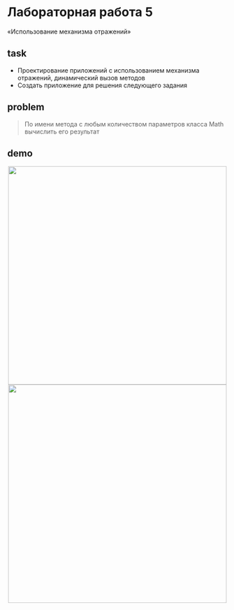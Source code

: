 # Лабораторная работа 5
«Использование механизма отражений»

## task
* Проектирование приложений с использованием механизма отражений, динамический вызов методов
* Создать приложение для решения следующего задания

## problem
> По имени метода с любым количеством параметров класса Math вычислить его результат

## demo

<p align="center">
	<img src="http://res.cloudinary.com/dzsjwgjii/image/upload/v1504445769/java-sem5lab5-1.png" width="500px"/>
	<img src="http://res.cloudinary.com/dzsjwgjii/image/upload/v1504445769/java-sem5lab5-2.png" width="500px"/>
</p>
